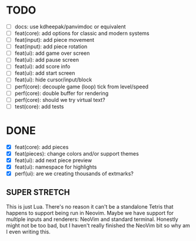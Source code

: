 # TODO

- [ ] docs: use kdheepak/panvimdoc or equivalent
- [ ] feat(core): add options for classic and modern systems
- [ ] feat(input): add piece movement
- [ ] feat(input): add piece rotation
- [ ] feat(ui): add game over screen
- [ ] feat(ui): add pause screen
- [ ] feat(ui): add score info
- [ ] feat(ui): add start screen
- [ ] feat(ui): hide cursor/input/block
- [ ] perf(core): decouple game (loop) tick from level/speed
- [ ] perf(core): double buffer for rendering
- [ ] perf(core): should we try virtual text?
- [ ] test(core): add tests

# DONE

- [x] feat(core): add pieces
- [x] feat(pieces): change colors and/or support themes
- [x] feat(ui): add next piece preview
- [x] feat(ui): namespace for highlights
- [x] perf(ui): are we creating thousands of extmarks?

## SUPER STRETCH

This is just Lua. There's no reason it can't be a standalone Tetris that happens to support being run in Neovim. Maybe we have support for multiple inputs and renderers: NeoVim and standard terminal. Honestly might not be too bad, but I haven't really finished the NeoVim bit so why am I even writing this.
